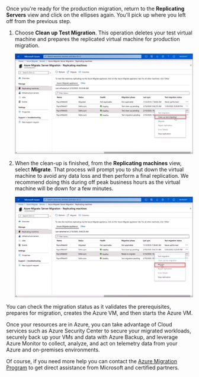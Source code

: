 Once you're ready for the production migration, return to the **Replicating Servers** view and click on the ellipses again. You'll pick up where you left off from the previous step.

1. Choose **Clean up Test Migration**. This operation deletes your test virtual machine and prepares the replicated virtual machine for production migration.

   ![Clean up test migration](../media/clean-up-test-migration.png)

1. When the clean-up is finished, from the **Replicating machines** view, select **Migrate**. That process will prompt you to shut down the virtual machine to avoid any data loss and then perform a final replication. We recommend doing this during off peak business hours as the virtual machine will be down for a few minutes.

   ![A screenshot of the steps used to migrate a virtual machine](../media/migrate.png)

You can check the migration status as it validates the prerequisites, prepares for migration, creates the Azure VM, and then starts the Azure VM.

Once your resources are in Azure, you can take advantage of Cloud services such as Azure Security Center to secure your migrated workloads, securely back up your VMs and data with Azure Backup, and leverage Azure Monitor to collect, analyze, and act on telemetry data from your Azure and on-premises environments.

Of course, if you need more help you can contact the [Azure Migration Program](https://azure.microsoft.com/migration/migration-program/) to get direct assistance from Microsoft and certified partners.
